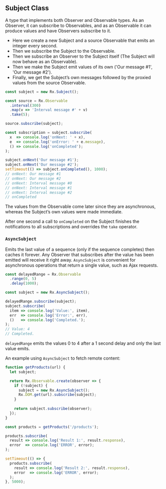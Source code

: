 ## Subject Class

A type that implements both Observer and Observable types. As an Observer, it can subscribe to Observables, and as an Observable it can produce values and have Observers subscribe to it.

* Here we create a new Subject and a source Observable that emits an integer every second.
* Then we subscribe the Subject to the Observable.
* Then we subscribe an Observer to the Subject itself (The Subject will now behave as an Observable).
* Then we make the Subject emit values of its own ('Our message #1', 'Our message #2').
* Finally, we get the Subject’s own messages followed by the proxied values from the source Observable.

```javascript
const subject = new Rx.Subject();

const source = Rx.Observable
  .interval(300)
  .map(v => 'Interval message #' + v)
  .take(5);

source.subscribe(subject);

const subscription = subject.subscribe(
  x  => console.log('onNext: ' + x),
  e  => console.log('onError: ' + e.message), 
  () => console.log('onCompleted');
);

subject.onNext('Our message #1');
subject.onNext('Our message #2');
setTimeout(() => subject.onCompleted(), 1000);
// onNext: Our message #1 
// onNext: Our message #2 
// onNext: Interval message #0 
// onNext: Interval message #1 
// onNext: Interval message #2 
// onCompleted
```


The values from the Observable come later since they are asynchronous, whereas the Subject’s own values were made immediate.

After one second a call to `onCompleted` on the Subject finishes the notifications to all subscriptions and overrides the `take` operator.

### `AsyncSubject`

Emits the last value of a sequence (only if the sequence completes) then caches it forever. Any Observer that subscribes after the value has been emitted will receive it right away. `AsyncSubject` is convenient for asynchronous operations that return a single value, such as Ajax requests.

```javascript
const delayedRange = Rx.Observable
  .range(0, 5)
  .delay(1000); 

const subject = new Rx.AsyncSubject();

delayedRange.subscribe(subject);
subject.subscribe(
  item => console.log('Value:', item), 
  err  => console.log('Error:', err), 
  ()   => console.log('Completed.');
);
// Value: 4 
// Completed.
```

`delayedRange` emits the values 0 to 4 after a 1 second delay and only the last value emits.

An example using `AsyncSubject` to fetch remote content:

```javascript
function getProducts(url) {
  let subject;

  return Rx.Observable.create(observer => {
    if (!subject) {
      subject = new Rx.AsyncSubject();
      Rx.DOM.get(url).subscribe(subject);
    }
    
    return subject.subscribe(observer);
  });
}

const products = getProducts('/products');

products.subscribe(
  result => console.log('Result 1:', result.response),
  error  => console.log('ERROR', error);
);

setTimeout(() => {
  products.subscribe(
    result => console.log('Result 2:', result.response),
    error  => console.log('ERROR', error);
  );
}, 5000);
```